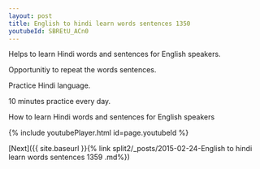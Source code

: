 ```yaml
---
layout: post
title: English to hindi learn words sentences 1350 
youtubeId: SBREtU_ACn0
---
```

 
 
Helps to learn Hindi words and sentences for English speakers.

Opportunitiy to repeat the words sentences. 

Practice Hindi language. 
 
10 minutes practice every day. 
 
How to learn Hindi words and sentences for English speakers 
 
{% include youtubePlayer.html id=page.youtubeId %}
 
 
[Next]({{ site.baseurl }}{% link  split2/_posts/2015-02-24-English to hindi learn words sentences 1359 .md%})
 
